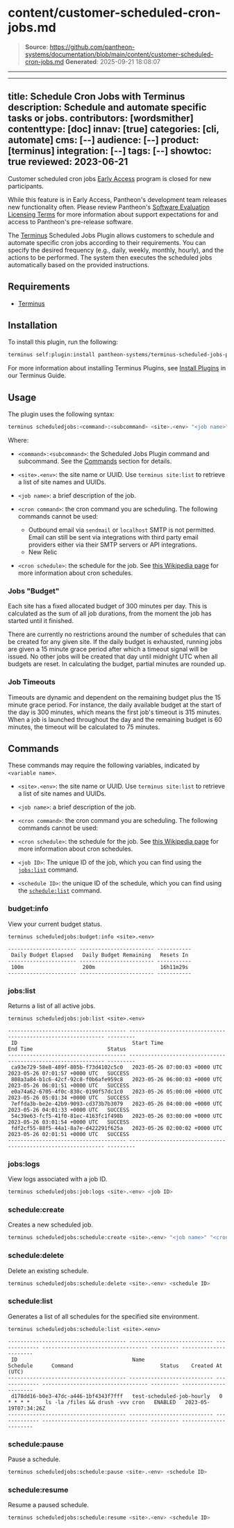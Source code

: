 # content/customer-scheduled-cron-jobs.md

> **Source**: https://github.com/pantheon-systems/documentation/blob/main/content/customer-scheduled-cron-jobs.md
> **Generated**: 2025-09-21 18:08:07

---

---
title: Schedule Cron Jobs with Terminus
description: Schedule and automate specific tasks or jobs.
contributors: [wordsmither]
contenttype: [doc]
innav: [true]
categories: [cli, automate]
cms: [--]
audience: [--]
product: [terminus]
integration: [--]
tags: [--]
showtoc: true
reviewed: 2023-06-21
---

<!-- Note to authors: this is early access content. When the feature goes to general access, this content should likely be added to the Terminus guide - or at least, the terminus commands should be, and an entry to the plugins page. 

Also, this URL has been added to addsearch to exclude it from search results. that entry should be removed when EA is over

-->

<Alert title="Early Access" type="info" icon="leaf">

Customer scheduled cron jobs [Early Access](/guides/support/early-access/) program is closed for new participants.

While this feature is in Early Access, Pantheon's development team releases new functionality often. Please review Pantheon's [Software Evaluation Licensing Terms](https://legal.pantheon.io/#contract-hkqlbwpxo) for more information about support expectations for and access to Pantheon's pre-release software.

</Alert>

The [Terminus](/terminus) Scheduled Jobs Plugin allows customers to schedule and automate specific cron jobs according to their requirements. You can specify the desired frequency (e.g., daily, weekly, monthly, hourly), and the actions to be performed. The system then executes the scheduled jobs automatically based on the provided instructions.

## Requirements

- [Terminus](/terminus/install)

## Installation

To install this plugin, run the following:

```bash
terminus self:plugin:install pantheon-systems/terminus-scheduled-jobs-plugin
```

For more information about installing Terminus Plugins, see [Install Plugins](/terminus/plugins) in our Terminus Guide.

## Usage

The plugin uses the following syntax:

```bash
terminus scheduledjobs:<command>:<subcommand> <site>.<env> "<job name>" "<cron command>" "<cron schedule>"
```

Where:

- `<command>:<subcommand>`: the Scheduled Jobs Plugin command and subcommand. See the [Commands](/customer-scheduled-cron-jobs#commands) section for details.

- `<site>.<env>`: the site name or UUID.  Use `terminus site:list` to retrieve a list of site names and UUIDs.

- `<job name>`: a brief description of the job.

- `<cron command>`: the cron command you are scheduling. The following commands cannot be used:
  - Outbound email via `sendmail` or `localhost` SMTP is not permitted. Email can still be sent via integrations with third party email providers either via their SMTP servers or API integrations.
  - New Relic

- `<cron schedule>`: the schedule for the job.  See [this Wikipedia page](https://en.wikipedia.org/wiki/Cron) for more information about cron schedules.

### Jobs "Budget"

Each site has a fixed allocated budget of 300 minutes per day. This is calculated as the sum of all job durations, from the moment the job has started until it finished. 

There are currently no restrictions around the number of schedules that can be created for any given site. If the daily budget is exhausted, running jobs are given a 15 minute grace period after which a timeout signal will be issued. No other jobs will be created that day until midnight UTC when all budgets are reset. In calculating the budget, partial minutes are rounded up.

### Job Timeouts

Timeouts are dynamic and dependent on the remaining budget plus the 15 minute grace period. For instance, the daily available budget at the start of the day is 300 minutes, which means the first job's timeout is 315 minutes. When a job is launched throughout the day and the remaining budget is 60 minutes, the timeout will be calculated to 75 minutes.

## Commands

These commands may require the following variables, indicated by `<variable name>`. 

- `<site>.<env>`: the site name or UUID.  Use `terminus site:list` to retrieve a list of site names and UUIDs.

- `<job name>`: a brief description of the job.

- `<cron command>`: the cron command you are scheduling. The following commands cannot be used:

- `<cron schedule>`: the schedule for the job.  See [this Wikipedia page](https://en.wikipedia.org/wiki/Cron) for more information about cron schedules.

- `<job ID>`: The unique ID of the job, which you can find using the [`jobs:list`](/customer-scheduled-cron-jobs#list) command.

- `<schedule ID>`: the unique ID of the schedule, which you can find using the [`schedule:list`](/customer-scheduled-cron-jobs#schedulelist) command.

### budget:info

View your current budget status.

```bash{promptUser: user}{outputLines: 2-7}
terminus scheduledjobs:budget:info <site>.<env>

---------------------- ------------------------ -----------
 Daily Budget Elapsed   Daily Budget Remaining   Resets In
---------------------- ------------------------ -----------
 100m                   200m                     16h11m29s
---------------------- ------------------------ -----------
```

### jobs:list

Returns a list of all active jobs.

```bash{promptUser: user}{outputLines: 2-12}
terminus scheduledjobs:job:list <site>.<env> 

-------------------------------------- ------------------------------- ------------------------------- ---------
 ID                                     Start Time                      End Time                        Status
-------------------------------------- ------------------------------- ------------------------------- ---------
 ca93e729-58e8-489f-805b-f73d4102c5c0   2023-05-26 07:00:03 +0000 UTC   2023-05-26 07:01:57 +0000 UTC   SUCCESS
 808a3a84-b1c6-42cf-92c8-f0b6afe959c8   2023-05-26 06:00:03 +0000 UTC   2023-05-26 06:01:51 +0000 UTC   SUCCESS
 e0a74a62-6705-4f0c-830c-0190f57dc1c0   2023-05-26 05:00:00 +0000 UTC   2023-05-26 05:01:34 +0000 UTC   SUCCESS
 7effda3b-be2e-42b9-9093-cd373b7b3079   2023-05-26 04:00:00 +0000 UTC   2023-05-26 04:01:33 +0000 UTC   SUCCESS
 54c39e63-fcf5-41f0-81ec-4163fc1f498b   2023-05-26 03:00:00 +0000 UTC   2023-05-26 03:01:54 +0000 UTC   SUCCESS
 fdf2cf55-88f5-44a1-8a7e-d422291f625a   2023-05-26 02:00:02 +0000 UTC   2023-05-26 02:01:51 +0000 UTC   SUCCESS
-------------------------------------- ------------------------------- ------------------------------- ---------
```

### jobs:logs

View logs associated with a job ID.

```bash
terminus scheduledjobs:job:logs <site>.<env> <job ID>
```

### schedule:create

Creates a new scheduled job.

```bash
terminus scheduledjobs:schedule:create <site>.<env> "<job name>" "<cron command>" "<cron schedule>"
```

### schedule:delete

Delete an existing schedule. 

```bash
terminus scheduledjobs:schedule:delete <site>.<env> <schedule ID>
```

### schedule:list

Generates a list of all schedules for the specified site environment. 

```bash{promptUser: user}{outputLines: 2-7}
terminus scheduledjobs:schedule:list <site>.<env> 

-------------------------------------- --------------------------- ------------- ---------------------------------- --------- ----------------------
 ID                                     Name                        Schedule      Command                            Status    Created At (UTC)
-------------------------------------- --------------------------- ------------- ---------------------------------- --------- ----------------------
 d178dd16-b0e3-47dc-a446-1bf4343f7fff   test-scheduled-job-hourly   0 * * * *     ls -la /files && drush -vvv cron   ENABLED   2023-05-19T07:34:26Z
-------------------------------------- --------------------------- ------------- ---------------------------------- --------- ----------------------
```

### schedule:pause

Pause a schedule. 

```bash
terminus scheduledjobs:schedule:pause <site>.<env> <schedule ID>
```

### schedule:resume

Resume a paused schedule. 

```bash
terminus scheduledjobs:schedule:resume <site>.<env> <schedule ID>
```
